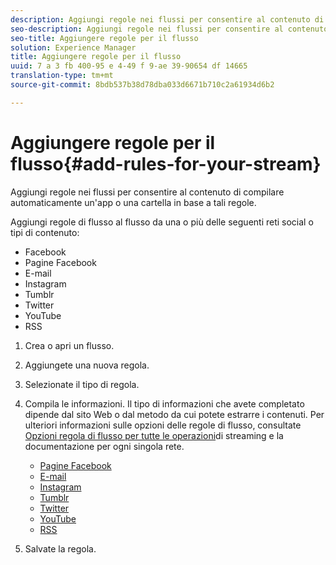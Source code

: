 ```yaml
---
description: Aggiungi regole nei flussi per consentire al contenuto di compilare automaticamente un'app o una cartella in base a tali regole.
seo-description: Aggiungi regole nei flussi per consentire al contenuto di compilare automaticamente un'app o una cartella in base a tali regole.
seo-title: Aggiungere regole per il flusso
solution: Experience Manager
title: Aggiungere regole per il flusso
uuid: 7 a 3 fb 400-95 e 4-49 f 9-ae 39-90654 df 14665
translation-type: tm+mt
source-git-commit: 8bdb537b38d78dba033d6671b710c2a61934d6b2

---
```



# Aggiungere regole per il flusso{#add-rules-for-your-stream}

Aggiungi regole nei flussi per consentire al contenuto di compilare automaticamente un&#39;app o una cartella in base a tali regole.

Aggiungi regole di flusso al flusso da una o più delle seguenti reti social o tipi di contenuto:

* Facebook
* Pagine Facebook
* E-mail
* Instagram
* Tumblr
* Twitter
* YouTube
* RSS

1. Crea o apri un flusso.
1. Aggiungete una nuova regola.
1. Selezionate il tipo di regola.
1. Compila le informazioni. Il tipo di informazioni che avete completato dipende dal sito Web o dal metodo da cui potete estrarre i contenuti. Per ulteriori informazioni sulle opzioni delle regole di flusso, consultate [Opzioni regola di flusso per tutte le operazioni](../c-streams/c-stream-rule-options-for-all-stream-rules.md#c_stream_rule_options_for_all_stream_rules)di streaming e la documentazione per ogni singola rete.

   * [Pagine Facebook](../c-streams/c-facebook-page-rules.md#c_facebook_page_rules)
   * [E-mail](../c-streams/c-email-rules.md#c_email_rules)
   * [Instagram](../c-streams/c-instagram-rules.md#c_instagram_rules)
   * [Tumblr](../c-streams/c-tumblr-rules.md#c_tumblr_rules)
   * [Twitter](../c-streams/c-twitter-rules.md#c_twitter_rules)
   * [YouTube](../c-streams/c-youtube-rules/c-youtube-rules.md#c_youtube_rules)
   * [RSS](../c-streams/c-rss-rules-streams.md#c_rss_rules_streams)

1. Salvate la regola.

